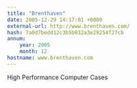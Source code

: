 ```yaml
---
title: "Brenthaven"
date: 2005-12-29 14:17:01 +0000
external-url: http://www.brenthaven.com/
hash: 7a0d7bedd12c3b5b032a3e29254f27cb
annum:
    year: 2005
    month: 12
hostname: www.brenthaven.com
---
```


High Performance Computer Cases
